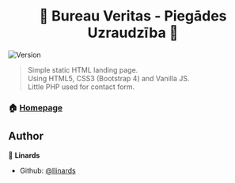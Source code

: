 <h1 align="center">👋 Bureau Veritas -  Piegādes Uzraudzība 👋</h1>
<p>
  <img alt="Version" src="https://img.shields.io/badge/version-1.0-blue.svg?cacheSeconds=2592000" />
</p>

> Simple static HTML landing page.<br />
> Using HTML5, CSS3 (Bootstrap 4) and Vanilla JS.<br />
> Little PHP used for contact form.

### 🏠 [Homepage](https://bureauveritaslatvia.lv/)

## Author

👤 **Linards**

* Github: [@llinards](https://github.com/llinards)
